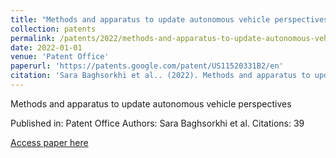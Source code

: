 ```yaml
---
title: "Methods and apparatus to update autonomous vehicle perspectives"
collection: patents
permalink: /patents/2022/methods-and-apparatus-to-update-autonomous-vehicle
date: 2022-01-01
venue: 'Patent Office'
paperurl: 'https://patents.google.com/patent/US11520331B2/en'
citation: 'Sara Baghsorkhi et al.. (2022). Methods and apparatus to update autonomous vehicle perspectives. Patent Office.'
---
```


Methods and apparatus to update autonomous vehicle perspectives

Published in: Patent Office
Authors: Sara Baghsorkhi et al.
Citations: 39

[Access paper here](https://patents.google.com/patent/US11520331B2/en)
